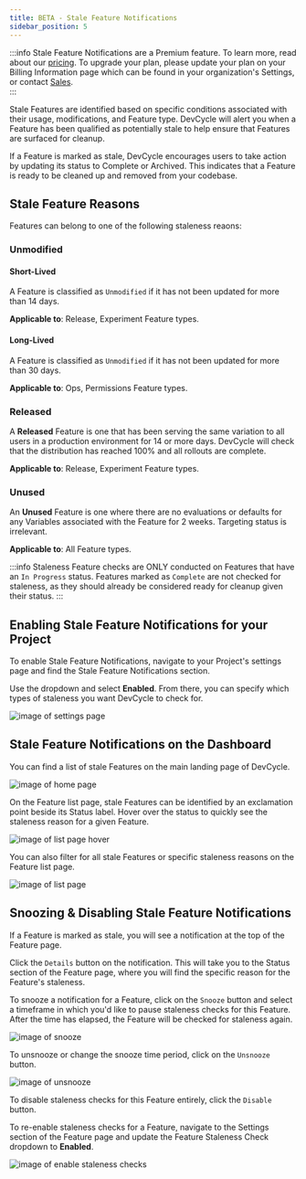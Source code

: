 ```yaml
---
title: BETA - Stale Feature Notifications 
sidebar_position: 5
---
```


:::info
Stale Feature Notifications are a Premium feature. To learn more, read about our [pricing](https://devcycle.com/pricing). To upgrade your plan, please update your plan on your Billing Information page which can be found in your organization's Settings, or contact [Sales](mailto:sales@devcycle.com).  
:::

Stale Features are identified based on specific conditions associated with their usage, modifications, and Feature type. DevCycle will alert you when a Feature has been qualified as potentially stale to help ensure that Features are surfaced for cleanup. 

If a Feature is marked as stale, DevCycle encourages users to take action by updating its status to Complete or Archived. This indicates that a Feature is ready to be cleaned up and removed from your codebase. 

## Stale Feature Reasons 

Features can belong to one of the following staleness reaons:

### Unmodified 

#### Short-Lived 

A Feature is classified as `Unmodified` if it has not been updated for more than 14 days. 

**Applicable to**: Release, Experiment Feature types.

#### Long-Lived 

A Feature is classified as `Unmodified` if it has not been updated for more than 30 days.

**Applicable to**: Ops, Permissions Feature types.

### Released

A **Released** Feature is one that has been serving the same variation to all users in a production environment for 14 or more days. DevCycle will check that the distribution has reached 100% and all rollouts are complete. 

**Applicable to**: Release, Experiment Feature types.

### Unused 

An **Unused** Feature is one where there are no evaluations or defaults for any Variables associated with the Feature for 2 weeks. Targeting status is irrelevant.

**Applicable to**: All Feature types. 

:::info
Staleness Feature checks are ONLY conducted on Features that have an `In Progress` status. Features marked as `Complete` are not checked for staleness, as they should already be considered ready for cleanup given their status. 
:::

## Enabling Stale Feature Notifications for your Project

To enable Stale Feature Notifications, navigate to your Project's settings page and find the Stale Feature Notifications section.

Use the dropdown and select **Enabled**. From there, you can specify which types of staleness you want DevCycle to check for.

![image of settings page](/nov-2024-stale-feat-proj-settings.png)

## Stale Feature Notifications on the Dashboard

You can find a list of stale Features on the main landing page of DevCycle.

![image of home page](/nov-2024-stale-feat-home-page.png)

On the Feature list page, stale Features can be identified by an exclamation point beside its Status label. Hover over the status to quickly see the staleness reason for a given Feature. 

![image of list page hover](/nov-2024-stale-feat-list-page-hover.png)

You can also filter for all stale Features or specific staleness reasons on the Feature list page.

![image of list page](/nov-2024-stale-feat-list-page.png)

## Snoozing & Disabling Stale Feature Notifications 

If a Feature is marked as stale, you will see a notification at the top of the Feature page.

Click the `Details` button on the notification. This will take you to the Status section of the Feature page, where you will find the specific reason for the Feature's staleness.

To snooze a notification for a Feature, click on the `Snooze` button and select a timeframe in which you'd like to pause staleness checks for this Feature. After the time has elapsed, the Feature will be checked for staleness again.

![image of snooze](/nov-2024-stale-feat-snooze.png)

To unsnooze or change the snooze time period, click on the `Unsnooze` button.

![image of unsnooze](/nov-2024-stale-feat-unsnooze.png)

To disable staleness checks for this Feature entirely, click the `Disable` button.

To re-enable staleness checks for a Feature, navigate to the Settings section of the Feature page and update the Feature Staleness Check dropdown to **Enabled**. 

![image of enable staleness checks](/nov-2024-stale-feat-disable.png)
